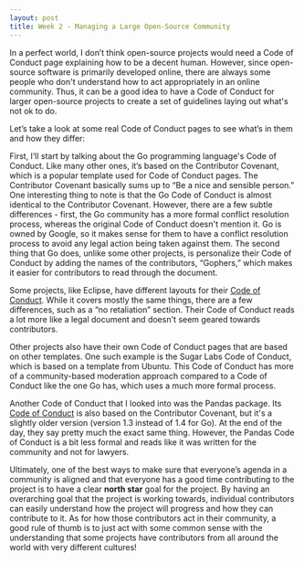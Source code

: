 ```yaml
---
layout: post
title: Week 2 - Managing a Large Open-Source Community
---
```


In a perfect world, I don’t think open-source projects would need a Code of Conduct page explaining how to be a decent human. However, since open-source software is primarily developed online, there are always some people who don't understand how to act appropriately in an online community. Thus, it can be a good idea to have a Code of Conduct for larger open-source projects to create a set of guidelines laying out what's not ok to do.

<!--more-->

Let’s take a look at some real Code of Conduct pages to see what’s in them and how they differ:

First, I’ll start by talking about the Go programming language's Code of Conduct. Like many other ones, it’s based on the Contributor Covenant, which is a popular template used for Code of Conduct pages. The Contributor Covenant basically sums up to “Be a nice and sensible person.” One interesting thing to note is that the Go Code of Conduct is almost identical to the Contributor Covenant. However, there are a few subtle differences - first, the Go community has a more formal conflict resolution process, whereas the original Code of Conduct doesn't mention it. Go is owned by Google, so it makes sense for them to have a conflict resolution process to avoid any legal action being taken against them. The second thing that Go does, unlike some other projects, is personalize their Code of Conduct by adding the names of the contributors, “Gophers,” which makes it easier for contributors to read through the document.

Some projects, like Eclipse, have different layouts for their [Code of Conduct](https://www.eclipse.org/org/documents/Community_Code_of_Conduct.php). While it covers mostly the same things, there are a few differences, such as a “no retaliation” section. Their Code of Conduct reads a lot more like a legal document and doesn't seem geared towards contributors.

Other projects also have their own Code of Conduct pages that are based on other templates. One such example is the Sugar Labs Code of Conduct, which is based on a template from Ubuntu. This Code of Conduct has more of a community-based moderation approach compared to a Code of Conduct like the one Go has, which uses a much more formal process.

Another Code of Conduct that I looked into was the Pandas package. Its [Code of Conduct](https://pandas.pydata.org/community/coc.html) is also based on the Contributor Covenant, but it's a slightly older version (version 1.3 instead of 1.4 for Go). At the end of the day, they say pretty much the exact same thing. However, the Pandas Code of Conduct is a bit less formal and reads like it was written for the community and not for lawyers.

Ultimately, one of the best ways to make sure that everyone’s agenda in a community is aligned and that everyone has a good time contributing to the project is to have a clear **north star** goal for the project. By having an overarching goal that the project is working towards, individual contributors can easily understand how the project will progress and how they can contribute to it. As for how those contributors act in their community, a good rule of thumb is to just act with some common sense with the understanding that some projects have contributors from all around the world with very different cultures!
